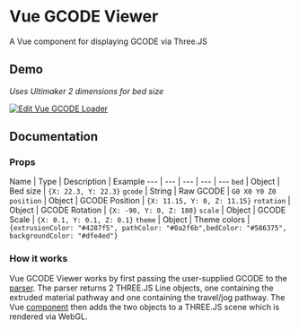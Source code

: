 # Vue GCODE Viewer
A Vue component for displaying GCODE via Three.JS

## Demo
*Uses Ultimaker 2 dimensions for bed size*

[![Edit Vue GCODE Loader](https://codesandbox.io/static/img/play-codesandbox.svg)](https://codesandbox.io/s/vue-gcode-loader-exvqi)

## Documentation
### Props
Name | Type | Description | Example
--- | --- | --- | --- | ---
`bed` | Object | Bed size | `{X: 22.3, Y: 22.3}`
`gcode` | String | Raw GCODE | `G0 X0 Y0 Z0`
`position` | Object | GCODE Position | `{X: 11.15, Y: 0, Z: 11.15}`
`rotation` | Object | GCODE Rotation | `{X: -90, Y: 0, Z: 180}`
`scale` | Object | GCODE Scale | `{X: 0.1, Y: 0.1, Z: 0.1}`
`theme` | Object | Theme colors | `{extrusionColor: "#4287f5", pathColor: "#0a2f6b",bedColor: "#586375", backgroundColor: "#dfe4ed"}`

### How it works
Vue GCODE Viewer works by first passing the user-supplied GCODE to the [parser](./lib/gcode-parser.js). The parser returns 2 THREE.JS Line objects, one containing the extruded material pathway and one containing the travel/jog pathway. The Vue [component](./lib/index.vue) then adds the two objects to a THREE.JS scene which is rendered via WebGL.